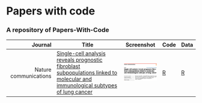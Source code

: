 # Papers with code
### A repository of Papers-With-Code
| Journal | Title | Screenshot | Code | Data |
| --: | -- | -- | -- | -- |
| Nature communications | [Single-cell analysis reveals prognostic fibroblast subpopulations linked to molecular and immunological subtypes of lung cancer](https://doi.org/10.1038/s41467-023-35832-6) | <img src="figures/NC-2023-Single-cell analysis reveals prognostic fibroblast subpopulations linked to molecular and immunological subtypes of lung cancer.png" width="200px"/> | [R](https://github.com/cjh-lab/NCOMMS_NSCLC_scFibs) | [R](https://github.com/cjh-lab/NCOMMS_NSCLC_scFibs) |